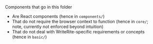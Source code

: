 Components that go in this folder
* Are React components (hence in `components/`)
* That do not require the browser context to function (hence in `core/`; note, currently not enforced beyond intuition)
* That do not deal with WriteRite-specific requirements or concepts (hence in `basic/`)